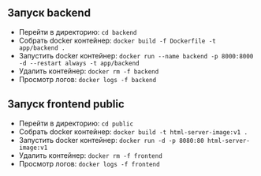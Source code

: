 ## Запуск backend
- Перейти в директорию: `cd backend`
- Собрать docker контейнер: `docker build -f Dockerfile -t app/backend .`
- Запустить docker контейнер: `docker run --name backend -p 8000:8000 -d --restart always -t app/backend`
- Удалить контейнер: `docker rm -f backend`
- Просмотр логов: `docker logs -f backend`
## Запуск frontend public
- Перейти в директорию: `cd public`
- Собрать docker контейнер: `docker build -t html-server-image:v1 .`
- Запустить docker контейнер: `docker run -d -p 8080:80 html-server-image:v1`
- Удалить контейнер: `docker rm -f frontend`
- Просмотр логов: `docker logs -f frontend`